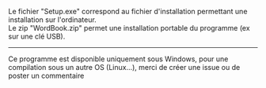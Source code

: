 Le fichier "Setup.exe" correspond au fichier d'installation permettant une installation sur l'ordinateur.<br/>
Le zip "WordBook.zip" permet une installation portable du programme (ex sur une clé USB).<br/>
<hr/>
Ce programme est disponible uniquement sous Windows, pour une compilation sous un autre OS (Linux...), merci de créer une issue ou de poster un commentaire
